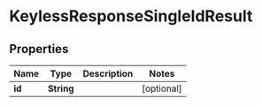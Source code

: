 # KeylessResponseSingleIdResult

## Properties
Name | Type | Description | Notes
------------ | ------------- | ------------- | -------------
**id** | **String** |  |  [optional]
